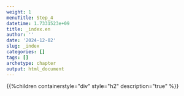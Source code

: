 ```yaml
---
weight: 1
menuTitle: Step_4
datetime: 1.7331523e+09
title: _index.en
author: ''
date: '2024-12-02'
slug: _index
categories: []
tags: []
archetype: chapter
output: html_document
---
```


{{%children containerstyle="div" style="h2" description="true" %}}
